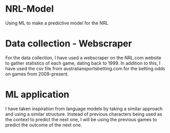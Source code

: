 # NRL-Model
Using ML to make a predictive model for the NRL

# Data collection - Webscraper
For the data collection, I have used a webscraper on the NRL.com website to gather statistics of each game, dating back to 1999. In addition to this, I have used the csv file from australiansportsbetting.com for the betting odds on games from 2009-present. 

# ML application
I have taken inspiration from language models by taking a similar approach and using a similar structure. Instead of previous characters being used as the context to predict the next one, I will be using the previous games to predict the outcome of the next one. 